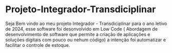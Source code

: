 # Projeto-Integrador-Transdiciplinar
Seja Bem vindo ao meu projeto Integrador - Transdiciplinar para o ano letivo de 2024, esse software foi desonvolvido em Low Code ( Abordagem de desenvolvimento de software que permite a criação de aplicações e soluções digitais com pouco ou nehum código) a intenção foi automatizar e facilitar o controle de estoque.
